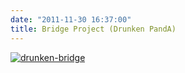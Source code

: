 ```yaml
---
date: "2011-11-30 16:37:00"
title: Bridge Project (Drunken PandA)
---
```


[![](https://architech-blog.s3-ap-southeast-1.amazonaws.com/content/images/uploads/2012/08/drunken-bridge.gif "drunken-bridge")](https://architech-blog.s3-ap-southeast-1.amazonaws.com/content/images/uploads/2012/08/drunken-bridge.gif)
